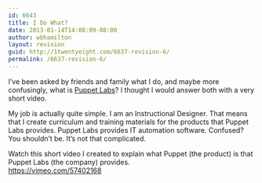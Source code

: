 ```yaml
---
id: 6643
title: I Do What?
date: 2013-01-14T14:08:09-08:00
author: wbhamilton
layout: revision
guid: http://1twentyeight.com/6637-revision-6/
permalink: /6637-revision-6/
---
```

I&#8217;ve been asked by friends and family what I do, and maybe more confusingly, what is [Puppet Labs](http://puppetlabs.com)? I thought I would answer both with a very short video.

My job is actually quite simple. I am an Instructional Designer. That means that I create curriculum and training materials for the products that Puppet Labs provides. Puppet Labs provides IT automation software. Confused? You shouldn&#8217;t be. It&#8217;s not that complicated.

Watch this short video I created to explain what Puppet (the product) is that Puppet Labs (the company) provides.  
<https://vimeo.com/57402168>